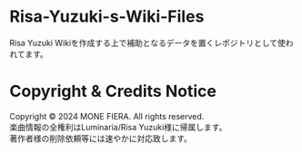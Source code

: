 # Risa-Yuzuki-s-Wiki-Files
Risa Yuzuki Wikiを作成する上で補助となるデータを置くレポジトリとして使われてます。

# Copyright & Credits Notice
Copyright © 2024 MONE FIERA. All rights reserved.  
楽曲情報の全権利はLuminaria/Risa Yuzuki様に帰属します。  
著作者様の削除依頼等には速やかに対応致します。
